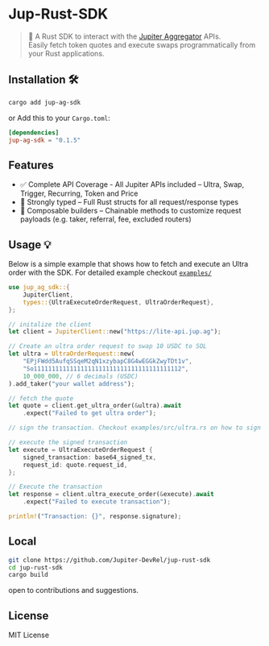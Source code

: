 # Jup-Rust-SDK

> 🚀 A Rust SDK to interact with the [Jupiter Aggregator](https://jup.ag) APIs.  
> Easily fetch token quotes and execute swaps programmatically from your Rust applications.

## Installation 🛠️

```bash
cargo add jup-ag-sdk
```

or Add this to your `Cargo.toml`:

```toml
[dependencies]
jup-ag-sdk = "0.1.5"
```

## Features

- ✅ Complete API Coverage - All Jupiter APIs included – Ultra, Swap, Trigger, Recurring, Token and Price
- 🧱 Strongly typed – Full Rust structs for all request/response types
- 🧠 Composable builders – Chainable methods to customize request payloads (e.g. taker, referral, fee, excluded routers)

## Usage 💡

Below is a simple example that shows how to fetch and execute an Ultra order with the SDK. For detailed example checkout [`examples/`](https://github.com/Jupiter-DevRel/jup-rust-sdk/tree/main/examples)

```rust
use jup_ag_sdk::{
    JupiterClient,
    types::{UltraExecuteOrderRequest, UltraOrderRequest},
};

// initalize the client
let client = JupiterClient::new("https://lite-api.jup.ag");

// Create an ultra order request to swap 10 USDC to SOL
let ultra = UltraOrderRequest::new(
    "EPjFWdd5AufqSSqeM2qN1xzybapC8G4wEGGkZwyTDt1v",
    "So11111111111111111111111111111111111111112",
    10_000_000, // 6 decimals (USDC)
).add_taker("your wallet address");

// fetch the quote
let quote = client.get_ultra_order(&ultra).await
    .expect("Failed to get ultra order");

// sign the transaction. Checkout examples/src/ultra.rs on how to sign the transaction

// execute the signed transaction
let execute = UltraExecuteOrderRequest {
    signed_transaction: base64_signed_tx,
    request_id: quote.request_id,
};

// Execute the transaction
let response = client.ultra_execute_order(&execute).await
    .expect("Failed to execute transaction");

println!("Transaction: {}", response.signature);
```

## Local

```bash
git clone https://github.com/Jupiter-DevRel/jup-rust-sdk
cd jup-rust-sdk
cargo build
```

open to contributions and suggestions.

## License

MIT License
